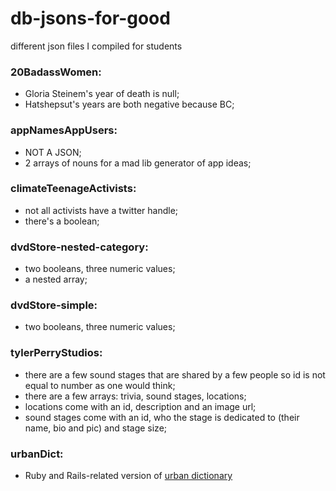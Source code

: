 # db-jsons-for-good
different json files I compiled for students

### 20BadassWomen: 
- Gloria Steinem's year of death is null;
- Hatshepsut's years are both negative because BC;

### appNamesAppUsers: 
- NOT A JSON;
- 2 arrays of nouns for a mad lib generator of app ideas;

### climateTeenageActivists: 
- not all activists have a twitter handle;
- there's a boolean;

### dvdStore-nested-category:
- two booleans, three numeric values;
- a nested array;

### dvdStore-simple:
- two booleans, three numeric values;

### tylerPerryStudios:
- there are a few sound stages that are shared by a few people so id is not equal to number as one would think;
- there are a few arrays: trivia, sound stages, locations;
- locations come with an id, description and an image url;
- sound stages come with an id, who the stage is dedicated to (their name, bio and pic) and stage size;

### urbanDict: 
- Ruby and Rails-related version of [urban dictionary](https://www.urbandictionary.com/)